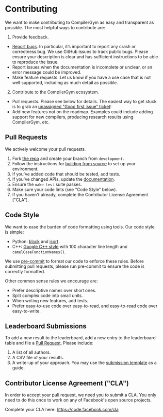 # Contributing

We want to make contributing to CompilerGym as easy and transparent
as possible. The most helpful ways to contribute are:

1. Provide feedback.
* [Report bugs](https://github.com/facebookresearch/CompilerGym/issues).
  In particular, it’s important to report any crash or correctness bug.
  We use GitHub issues to track public bugs. Please ensure your
  description is clear and has sufficient instructions to be able to
  reproduce the issue.
* Report issues when the documentation is incomplete or unclear, or an
  error message could be improved.
* Make feature requests. Let us know if you have a use case that is
  not well supported, including as much detail as possible.
2. Contribute to the CompilerGym ecosystem.
* Pull requests. Please see below for details. The easiest way to get
  stuck is to grab an [unassigned "Good first issue"
  ticket](https://github.com/facebookresearch/CompilerGym/issues?q=is%3Aopen+is%3Aissue+no%3Aassignee+label%3A%22Good+first+issue%22)!
* Add new features not on the roadmap. Examples could include adding
  support for new compilers, producing research results using
  CompilerGym, etc.


## Pull Requests

We actively welcome your pull requests.

1. Fork [the repo](https://github.com/facebookresearch/CompilerGym) and create
   your branch from `development`.
2. Follow the instructions for
   [building from source](https://github.com/facebookresearch/CompilerGym#building-from-source)
   to set up your environment.
3. If you've added code that should be tested, add tests.
4. If you've changed APIs, update the [documentation](/docs/source).
5. Ensure the `make test` suite passes.
6. Make sure your code lints (see "Code Style" below).
7. If you haven't already, complete the Contributor License Agreement
   ("CLA").


## Code Style

We want to ease the burden of code formatting using tools. Our code style
is simple:

* Python:
  [black](https://github.com/psf/black/blob/master/docs/the_black_code_style.md)
  and [isort](https://pypi.org/project/isort/).
* C++: [Google C++
  style](https://google.github.io/styleguide/cppguide.html) with 100
  character line length and `camelCaseFunctionNames()`.

We use [pre-commit](/.pre-commit-config.yaml) to format our code to
enforce these rules. Before submitting pull requests, please run
pre-commit to ensure the code is correctly formatted.

Other common sense rules we encourage are:

* Prefer descriptive names over short ones.
* Split complex code into small units.
* When writing new features, add tests.
* Prefer easy-to-use code over easy-to-read, and easy-to-read code over
  easy-to-write.


## Leaderboard Submissions

To add a new result to the leaderboard, add a new entry to the leaderboard table
and file a [Pull Request](#pull-requests). Please include:

1. A list of all authors.
2. A CSV file of your results.
3. A write-up of your approach. You may use the
   [submission template](/leaderboard/SUBMISSION_TEMPLATE.md) as a guide.

<!-- TODO(cummins): Add a link to an example submission pull request. -->

## Contributor License Agreement ("CLA")

In order to accept your pull request, we need you to submit a CLA. You
only need to do this once to work on any of Facebook's open source
projects.

Complete your CLA here: <https://code.facebook.com/cla>
